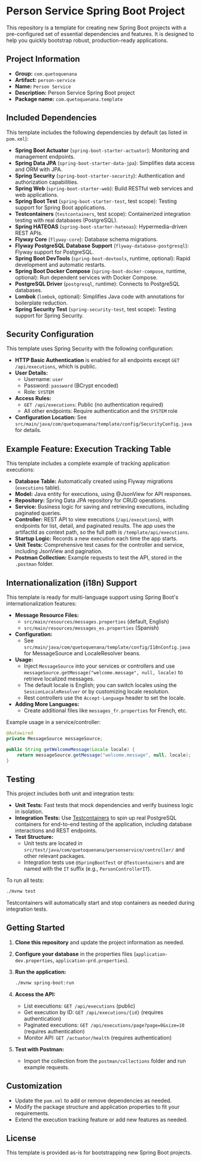 # Person Service Spring Boot Project

This repository is a template for creating new Spring Boot projects with a pre-configured set of essential dependencies and features. It is designed to help you quickly bootstrap robust, production-ready applications.

## Project Information

- **Group:** `com.quetoquenana`
- **Artifact:** `person-service`
- **Name:** `Person Service`
- **Description:** Person Service Spring Boot project
- **Package name:** `com.quetoquenana.template`

## Included Dependencies

This template includes the following dependencies by default (as listed in `pom.xml`):

- **Spring Boot Actuator** (`spring-boot-starter-actuator`): Monitoring and management endpoints.
- **Spring Data JPA** (`spring-boot-starter-data-jpa`): Simplifies data access and ORM with JPA.
- **Spring Security** (`spring-boot-starter-security`): Authentication and authorization capabilities.
- **Spring Web** (`spring-boot-starter-web`): Build RESTful web services and web applications.
- **Spring Boot Test** (`spring-boot-starter-test`, test scope): Testing support for Spring Boot applications.
- **Testcontainers** (`testcontainers`, test scope): Containerized integration testing with real databases (PostgreSQL).
- **Spring HATEOAS** (`spring-boot-starter-hateoas`): Hypermedia-driven REST APIs.
- **Flyway Core** (`flyway-core`): Database schema migrations.
- **Flyway PostgreSQL Database Support** (`flyway-database-postgresql`): Flyway support for PostgreSQL.
- **Spring Boot DevTools** (`spring-boot-devtools`, runtime, optional): Rapid development and automatic restarts.
- **Spring Boot Docker Compose** (`spring-boot-docker-compose`, runtime, optional): Run dependent services with Docker Compose.
- **PostgreSQL Driver** (`postgresql`, runtime): Connects to PostgreSQL databases.
- **Lombok** (`lombok`, optional): Simplifies Java code with annotations for boilerplate reduction.
- **Spring Security Test** (`spring-security-test`, test scope): Testing support for Spring Security.

## Security Configuration

This template uses Spring Security with the following configuration:

- **HTTP Basic Authentication** is enabled for all endpoints except `GET /api/executions`, which is public.
- **User Details:**
  - Username: `user`
  - Password: `password` (BCrypt encoded)
  - Role: `SYSTEM`
- **Access Rules:**
  - `GET /api/executions`: Public (no authentication required)
  - All other endpoints: Require authentication and the `SYSTEM` role
- **Configuration Location:** See `src/main/java/com/quetoquenana/template/config/SecurityConfig.java` for details.

## Example Feature: Execution Tracking Table

This template includes a complete example of tracking application executions:

- **Database Table:** Automatically created using Flyway migrations (`executions` table).
- **Model:** Java entity for executions, using @JsonView for API responses.
- **Repository:** Spring Data JPA repository for CRUD operations.
- **Service:** Business logic for saving and retrieving executions, including paginated queries.
- **Controller:** REST API to view executions (`/api/executions`), with endpoints for list, detail, and paginated results. The app uses the artifactId as context path, so the full path is `/template/api/executions`.
- **Startup Logic:** Records a new execution each time the app starts.
- **Unit Tests:** Comprehensive test cases for the controller and service, including JsonView and pagination.
- **Postman Collection:** Example requests to test the API, stored in the `.postman` folder.

## Internationalization (i18n) Support

This template is ready for multi-language support using Spring Boot's internationalization features:

- **Message Resource Files:**
  - `src/main/resources/messages.properties` (default, English)
  - `src/main/resources/messages_es.properties` (Spanish)
- **Configuration:**
  - See `src/main/java/com/quetoquenana/template/config/I18nConfig.java` for MessageSource and LocaleResolver beans.
- **Usage:**
  - Inject `MessageSource` into your services or controllers and use `messageSource.getMessage("welcome.message", null, locale)` to retrieve localized messages.
  - The default locale is English; you can switch locales using the `SessionLocaleResolver` or by customizing locale resolution.
  - Rest controllers use the `Accept-Language` header to set the locale.
- **Adding More Languages:**
  - Create additional files like `messages_fr.properties` for French, etc.

Example usage in a service/controller:

```java
@Autowired
private MessageSource messageSource;

public String getWelcomeMessage(Locale locale) {
    return messageSource.getMessage("welcome.message", null, locale);
}
```

## Testing

This project includes both unit and integration tests:

- **Unit Tests:** Fast tests that mock dependencies and verify business logic in isolation.
- **Integration Tests:** Use [Testcontainers](https://www.testcontainers.org/) to spin up real PostgreSQL containers for end-to-end testing of the application, including database interactions and REST endpoints.
- **Test Structure:**
  - Unit tests are located in `src/test/java/com/quetoquenana/personservice/controller/` and other relevant packages.
  - Integration tests use `@SpringBootTest` or `@Testcontainers` and are named with the `IT` suffix (e.g., `PersonControllerIT`).

To run all tests:

```bash
./mvnw test
```

Testcontainers will automatically start and stop containers as needed during integration tests.

## Getting Started

1. **Clone this repository** and update the project information as needed.
2. **Configure your database** in the properties files (`application-dev.properties`, `application-prd.properties`).
3. **Run the application:**

   ```bash
   ./mvnw spring-boot:run
   ```

4. **Access the API:**

   - List executions: `GET /api/executions` (public)
   - Get execution by ID: `GET /api/executions/{id}` (requires authentication)
   - Paginated executions: `GET /api/executions/page?page=0&size=10` (requires authentication)
   - Monitor API: `GET /actuator/health` (requires authentication)

5. **Test with Postman:**
   - Import the collection from the `postman/collections` folder and run example requests.

## Customization

- Update the `pom.xml` to add or remove dependencies as needed.
- Modify the package structure and application properties to fit your requirements.
- Extend the execution tracking feature or add new features as needed.

## License

This template is provided as-is for bootstrapping new Spring Boot projects.
